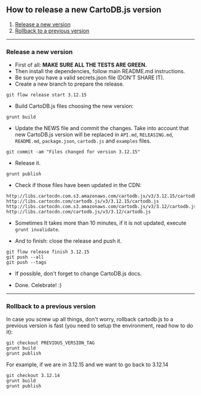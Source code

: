 ## How to release a new CartoDB.js version

1. [Release a new version](#release-a-new-version)
2. [Rollback to a previous version](#rollback-to-a-previous-version)

---

### Release a new version

- First of all: **MAKE SURE ALL THE TESTS ARE GREEN.**
- Then install the dependencies, follow main README.md instructions.
- Be sure you have a valid secrets.json file (DON'T SHARE IT).
- Create a new branch to prepare the release.

```
git flow release start 3.12.15
```

- Build CartoDB.js files choosing the new version:

```
grunt build
```

- Update the NEWS file and commit the changes. Take into account that new CartoDB.js version will be replaced in ```API.md```, ```RELEASING.md```, ```README.md```, ```package.json```, ```cartodb.js``` and ```examples``` files.

```
git commit -am "Files changed for version 3.12.15"
```

- Release it.

```
grunt publish
```

- Check if those files have been updated in the CDN:
```
http://libs.cartocdn.com.s3.amazonaws.com/cartodb.js/v3/3.12.15/cartodb.js
http://libs.cartocdn.com/cartodb.js/v3/3.12.15/cartodb.js
http://libs.cartocdn.com.s3.amazonaws.com/cartodb.js/v3/3.12/cartodb.js
http://libs.cartocdn.com/cartodb.js/v3/3.12/cartodb.js
```
- Sometimes It takes more than 10 minutes, if it is not updated, execute ```grunt invalidate```.

- And to finish: close the release and push it.

```
git flow release finish 3.12.15
git push --all
git push --tags
```

- If possible, don't forget to change CartoDB.js docs.

- Done. Celebrate! :)

---



### Rollback to a previous version

In case you screw up all things, don't worry, rollback cartodb.js to a previous version is fast (you need to setup the environment, read how to do it):

```
git checkout PREVIOUS_VERSION_TAG
grunt build
grunt publish
```

For example, if we are in 3.12.15 and we want to go back to 3.12.14

```
git checkout 3.12.14
grunt build
grunt publish
```

